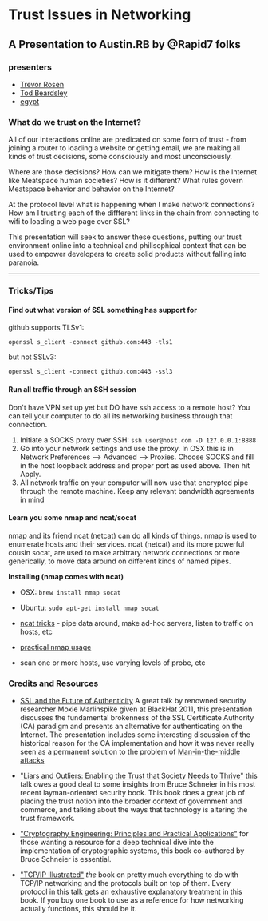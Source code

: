 # Trust Issues in Networking

## A Presentation to Austin.RB by @Rapid7 folks

### presenters
* [Trevor Rosen](https://twitter.com/trevrosen)
* [Tod Beardsley](https://twitter.com/todb)
* [egypt](https://twitter.com/egyp7)

### What do we trust on the Internet?
All of our interactions online are predicated on some form of trust -
from joining a router to loading a website or getting email, we
are making all kinds of trust decisions, some consciously and most
unconsciously.

Where are those decisions? How can we mitigate them? How is the Internet
like Meatspace human societies? How is it different? What rules govern
Meatspace behavior and behavior on the Internet?

At the protocol level what is happening when I make network connections?
How am I trusting each of the diffferent links in the chain from
connecting to wifi to loading a web page over SSL?

This presentation will seek to answer these questions, putting our trust
environment online into a technical and philisophical context that can
be used to empower developers to create solid products without falling
into paranoia.

<hr />


### Tricks/Tips

#### Find out what version of SSL something has support for

github supports TLSv1:

```
openssl s_client -connect github.com:443 -tls1
```


but not SSLv3:

```
openssl s_client -connect github.com:443 -ssl3
```

#### Run all traffic through an SSH session

Don't have VPN set up yet but DO have ssh access to a remote host? You
can tell your computer to do all its networking business through that
connection.

1. Initiate a SOCKS proxy over SSH: ``` ssh user@host.com -D 127.0.0.1:8888 ```
2. Go into your network settings and use the proxy. In OSX this is in
   Network Preferences --> Advanced --> Proxies. Choose SOCKS and fill
   in the host loopback address and proper port as used above. Then hit
   Apply.
3. All network traffic on your computer will now use that encrypted pipe
   through the remote machine. Keep any relevant bandwidth agreements in
   mind

#### Learn you some nmap and ncat/socat

nmap and its friend ncat (netcat) can do all kinds of things. nmap is
used to enumerate hosts and their services. ncat (netcat) and its more
powerful cousin socat, are used to make arbitrary network connections or
more generically, to move data around on different kinds of named pipes.

**Installing (nmap comes with ncat)**

* OSX: ```brew install nmap socat```
* Ubuntu: ```sudo apt-get install nmap socat```


* [ncat tricks](http://nmap.org/ncat/guide/ncat-tricks.html) - pipe data
  around, make ad-hoc servers, listen to traffic on hosts, etc
* [practical nmap usage](http://www.tecmint.com/nmap-command-examples/)
- scan one or more hosts, use varying levels of probe, etc


### Credits and Resources
* [SSL and the Future of Authenticity](http://www.youtube.com/watch?v=Z7Wl2FW2TcA) A great talk by renowned security researcher Moxie Marlinspike given at BlackHat 2011, this presentation discusses the fundamental brokenness of the SSL Certificate Authority (CA) paradigm and presents an alternative for authenticating on the Internet. The presentation includes some interesting discussion of the historical reason for the CA implementation and how it was never really seen as a permanent solution to the problem of [Man-in-the-middle attacks](http://en.wikipedia.org/wiki/Man-in-the-middle_attack)

* ["Liars and Outliers: Enabling the Trust that Society Needs to Thrive"](http://www.amazon.com/Liars-Outliers-Enabling-Society-Thrive-ebook/dp/B006ORT3KG/]) this talk owes a good deal to some insights from Bruce Schneier in his most recent layman-oriented security book. This book does a great job of placing the trust notion into the broader context of government and commerce, and talking about the ways that technology is altering the trust framework.

* ["Cryptography Engineering: Principles and Practical Applications"](http://www.amazon.com/Cryptography-Engineering-Principles-Practical-Applications/dp/0470474246/) for those wanting a resource for a deep technical dive into the implementation of cryptographic systems, this book co-authored by Bruce Schneier is essential.

* ["TCP/IP Illustrated"](http://www.amazon.com/TCP-Illustrated-Volume-Addison-Wesley-Professional/dp/0321336313/) *the* book on pretty much everything to do with TCP/IP networking and the protocols built on top of them. Every protocol in this talk gets an exhaustive explanatory treatment in this book. If you buy one book to use as a reference for how networking actually functions, this should be it.




